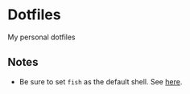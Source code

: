 # Dotfiles

My personal dotfiles

## Notes

- Be sure to set `fish` as the default shell. See [here](https://stackoverflow.com/questions/453236/how-to-set-my-default-shell-on-mac).
